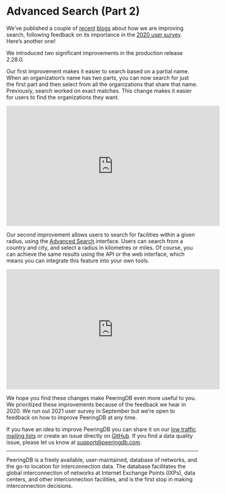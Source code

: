 # Advanced Search (Part 2)

We’ve published a couple of [recent](/blog/geographic_search/) [blogs](/blog/advanced_search_1/) about how we are improving search, following feedback on its importance in the [2020 user survey](/blog/peeringdb_2020_survey_2021_roadmap/). Here’s another one!

We introduced two significant improvements in the production release 2.28.0.

Our first improvement makes it easier to search based on a partial name. When an organization’s name has two parts, you can now search for just the first part and then select from all the organizations that share that name. Previously, search worked on exact matches. This change makes it easier for users to find the organizations they want.

<iframe width="560" height="315" src="https://www.youtube.com/embed/DMv2S_712bo" title="YouTube video player" frameborder="0" allow="accelerometer; autoplay; clipboard-write; encrypted-media; gyroscope; picture-in-picture" allowfullscreen></iframe>


Our second improvement allows users to search for facilities within a given radius, using the [Advanced Search](https://www.peeringdb.com/advanced_search) interface. Users can search from a country and city, and select a radius in kilometres or miles. Of course, you can achieve the same results using the API or the web interface, which means you can integrate this feature into your own tools.

<iframe width="560" height="315" src="https://www.youtube-nocookie.com/embed/FzOUKhJjRRg" title="YouTube video player" frameborder="0" allow="accelerometer; autoplay; clipboard-write; encrypted-media; gyroscope; picture-in-picture" allowfullscreen></iframe>


We hope you find these changes make PeeringDB even more useful to you. We prioritized these improvements because of the feedback we hear in 2020. We run out 2021 user survey in September but we’re open to feedback on how to improve PeeringDB at any time.

If you have an idea to improve PeeringDB you can share it on our [low traffic mailing lists](https://docs.peeringdb.com/#mailing-lists) or create an issue directly on [GitHub](https://github.com/peeringdb/peeringdb). If you find a data quality issue, please let us know at <support@peeringdb.com>.

***

PeeringDB is a freely available, user-maintained, database of networks, and the go-to location for interconnection data. The database facilitates the global interconnection of networks at Internet Exchange Points (IXPs), data centers, and other interconnection facilities, and is the first stop in making interconnection decisions.
